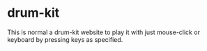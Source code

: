 # drum-kit
This is normal a drum-kit website to play it with just mouse-click or keyboard by pressing keys as specified.
